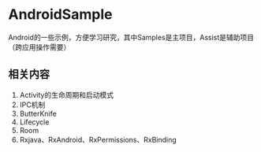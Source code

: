 # AndroidSample

Android的一些示例，方便学习研究，其中Samples是主项目，Assist是辅助项目（跨应用操作需要）

## 相关内容

1. Activity的生命周期和启动模式
2. IPC机制
3. ButterKnife
4. Lifecycle
5. Room
6. Rxjava、RxAndroid、RxPermissions、RxBinding
